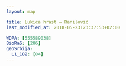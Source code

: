 ```yaml
---
layout: map

title: Lukića hrast – Ranilović
last_modified_at: 2018-05-23T23:37:53+02:00

WDPA: [555589038]
BioRaS: [286]
geoSrbija:
  L1_182: [84]
---
```

